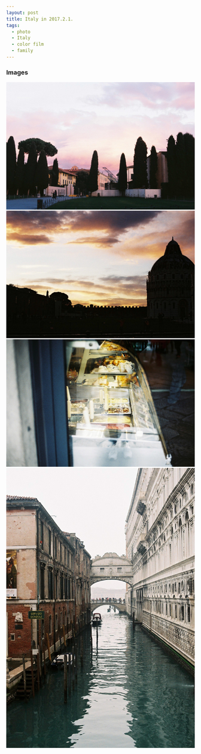 ```yaml
---
layout: post
title: Italy in 2017.2.1.
tags: 
  - photo
  - Italy
  - color film
  - family
---
```


### Images

![000010](https://github.com/hyeon313/hyeon313.github.io/blob/master/_images/2017/000010.JPG?raw=true)
![000011](https://github.com/hyeon313/hyeon313.github.io/blob/master/_images/2017/000011.JPG?raw=true)
![000020](https://github.com/hyeon313/hyeon313.github.io/blob/master/_images/2017/000020.JPG?raw=true)
![000034](https://github.com/hyeon313/hyeon313.github.io/blob/master/_images/2017/000034.JPG?raw=true)

